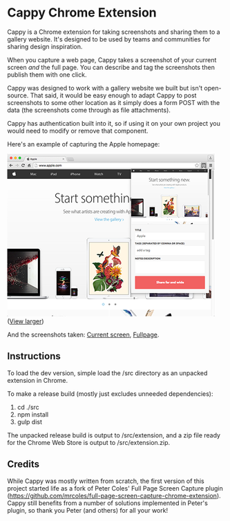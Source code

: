 Cappy Chrome Extension
=

Cappy is a Chrome extension for taking screenshots and sharing them to a gallery website. It's designed to be used by teams and communities for sharing design inspiration.

When you capture a web page, Cappy takes a screenshot of your current screen _and_ the full page. You can describe and tag the screenshots then publish them with one click.

Cappy was designed to work with a gallery website we built but isn't open-source. That said, it would be easy enough to adapt Cappy to post screenshots to some other location as it simply does a form POST with the data (the screenshots come through as file attachments).

Cappy has authentication built into it, so if using it on your own project you would need to modify or remove that component.

Here's an example of capturing the Apple homepage:

![Screenshot of Cappy capturing apple.com](/demo/screenshot-thumb.png?raw=true)   
([View larger](/demo/screenshot.png?raw=true))

And the screenshots taken: [Current screen](/demo/example-current-screen.png?raw=true),  [Fullpage](/demo/example-fullpage.png?raw=true).

Instructions
-

To load the dev version, simple load the /src directory as an unpacked extension in Chrome.

To make a release build (mostly just excludes unneeded dependencies):

1. cd ./src
2. npm install
3. gulp dist

The unpacked release build is output to /src/extension, and a zip file ready for the Chrome Web Store is output to /src/extension.zip.

Credits
-

While Cappy was mostly written from scratch, the first version of this project started life as a fork of Peter Coles'
Full Page Screen Capture plugin (https://github.com/mrcoles/full-page-screen-capture-chrome-extension). Cappy still
benefits from a number of solutions implemented in Peter's plugin, so thank you Peter (and others) for all your work!
